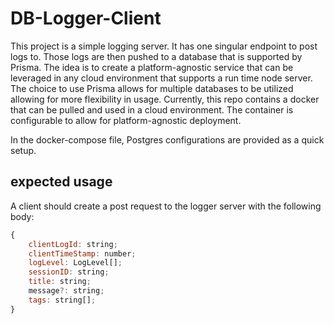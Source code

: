 # DB-Logger-Client

This project is a simple logging server. It has one singular endpoint to post logs to. Those logs are then pushed to a database that is supported by Prisma. 
The idea is to create a platform-agnostic service that can be leveraged in any cloud environment that supports a run time node server.
The choice to use Prisma allows for multiple databases to be utilized allowing for more flexibility in usage. 
Currently, this repo contains a docker that can be pulled and used in a cloud environment. The container is configurable to allow for platform-agnostic deployment. 

In the docker-compose file, Postgres configurations are provided as a quick setup.


## expected usage

A client should create a post request to the logger server with the following body:

``` JavaScript
{
    clientLogId: string;
    clientTimeStamp: number;
    logLevel: LogLevel[];
    sessionID: string;
    title: string;
    message?: string;
    tags: string[];
}
```

